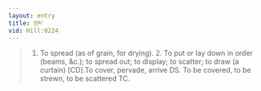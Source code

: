```yaml
---
layout: entry
title: གྲམ་
vid: Hill:0224
---
```

> 1. To spread (as of grain, for drying). 2. To put or lay down in order (beams, &c.); to spread out; to display; to scatter; to draw (a curtain) [CD].To cover, pervade, arrive DS. To be covered, to be strewn, to be scattered TC.
